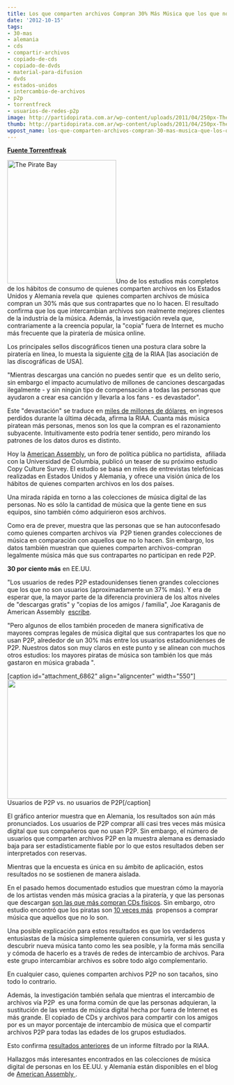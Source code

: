 ```yaml
---
title: Los que comparten archivos Compran 30% Más Música que los que no lo hacen
date: '2012-10-15'
tags:
- 30-mas
- alemania
- cds
- compartir-archivos
- copiado-de-cds
- copiado-de-dvds
- material-para-difusion
- dvds
- estados-unidos
- intercambio-de-archivos
- p2p
- torrentfreck
- usuarios-de-redes-p2p
image: http://partidopirata.com.ar/wp-content/uploads/2011/04/250px-The_Pirate_Bay_logo.svg_.png
thumb: http://partidopirata.com.ar/wp-content/uploads/2011/04/250px-The_Pirate_Bay_logo.svg_-150x150.png
wppost_name: los-que-comparten-archivos-compran-30-mas-musica-que-los-que-no-lo-hacen
---
```


<strong><a href="https://torrentfreak.com/file-sharers-buy-30-more-music-than-non-p2p-peers-121015/" target="_blank">Fuente Torrentfreak</a></strong>

<a href="http://partidopirata.com.ar/wp-content/uploads/2011/04/250px-The_Pirate_Bay_logo.svg_.png"><img class="alignright size-full wp-image-729" title="Logo de The Pirate Bay" src="http://partidopirata.com.ar/wp-content/uploads/2011/04/250px-The_Pirate_Bay_logo.svg_.png" alt="The Pirate Bay" width="250" height="283" /></a>Uno de los estudios más completos de los hábitos de consumo de quienes comparten archivos en los Estados Unidos y Alemania revela que  quienes comparten archivos de música compran un 30% más que sus contrapartes que no lo hacen. El resultado confirma que los que intercambian archivos son realmente mejores clientes de la industria de la música. Además, la investigación revela que, contrariamente a la creencia popular, la "copia" fuera de Internet es mucho más frecuente que la piratería de música online.

Los principales sellos discográficos tienen una postura clara sobre la piratería en línea, lo muesta la siguiente <a href="http://www.riaa.com/physicalpiracy.php?content_selector=piracy_details_online">cita</a> de la RIAA [las asociación de las discográficas de USA].

"Mientras descargas una canción no puedes sentir que  es un delito serio, sin embargo el impacto acumulativo de millones de canciones descargadas ilegalmente - y sin ningún tipo de compensación a todas las personas que ayudaron a crear esa canción y llevarla a los fans - es devastador".

Este "devastación" se traduce en <a href="http://www.riaa.com/blog.php?content_selector=riaa-news-blog&amp;blog_selector=Nobody_Stole_Pie&amp;news_month_filter=3&amp;news_year_filter=2010&amp;searchterms=billion&amp;terminclude=&amp;termexact=">miles de millones de dólares </a> en ingresos perdidos durante la última década, afirma la RIAA. Cuanta más música piratean más personas, menos son los que la compran es el razonamiento subyacente. Intuitivamente esto podría tener sentido, pero mirando los patrones de los datos duros es distinto.

Hoy la <a href="http://americanassembly.org/">American Assembly</a>, un foro de política pública no partidista,  afiliada con la Universidad de Columbia, publicó un teaser de su próximo estudio Copy Culture Survey. El estudio se basa en miles de entrevistas telefónicas realizadas en Estados Unidos y Alemania, y ofrece una visión única de los hábitos de quienes comparten archivos en los dos países.

Una mirada rápida en torno a las colecciones de música digital de las personas. No es sólo la cantidad de música que la gente tiene en sus equipos, sino también cómo adquirieron esos archivos.

Como era de prever, muestra que las personas que se han autoconfesado como quienes comparten archivos vía  P2P tienen grandes colecciones de música en comparación con aquellos que no lo hacen. Sin embargo, los datos también muestran que quienes comparten archivos-compran legalmente música más que sus contrapartes no participan en rede P2P.

<strong>30 por ciento más</strong> en EE.UU.

"Los usuarios de redes P2P estadounidenses tienen grandes colecciones que los que no son usuarios (aproximadamente un 37% más). Y era de esperar que, la mayor parte de la diferencia proviniera de los altos niveles de "descargas gratis" y "copias de los amigos / familia", Joe Karaganis de American Assembly  <a href="http://piracy.americanassembly.org/where-do-music-collections-come-from/">escribe</a>.

"Pero algunos de ellos también proceden de manera significativa de mayores compras legales de música digital que sus contrapartes los que no usan P2P, alrededor de un 30% más entre los usuarios estadounidenses de P2P. Nuestros datos son muy claros en este punto y se alinean con muchos otros estudios: los mayores piratas de música son también los que más gastaron en música grabada ".

[caption id="attachment_6862" align="aligncenter" width="550"]<a href="http://partidopirata.com.ar/wp-content/uploads/2012/10/p2p-music.jpg"><img class="size-full wp-image-6862" title="p2p-music" src="http://partidopirata.com.ar/wp-content/uploads/2012/10/p2p-music.jpg" alt="" width="550" height="273" /></a> Usuarios de P2P vs. no usuarios de P2P[/caption]

El gráfico anterior muestra que en Alemania, los resultados son aún más pronunciados. Los usuarios de P2P comprar allí casi tres veces más música digital que sus compañeros que no usan P2P. Sin embargo, el número de usuarios que comparten archivos P2P en la muestra alemana es demasiado baja para ser estadísticamente fiable por lo que estos resultados deben ser interpretados con reservas.

Mientras que la encuesta es única en su ámbito de aplicación, estos resultados no se sostienen de manera aislada.

En el pasado hemos documentado estudios que muestran cómo la mayoría de los artistas venden más música gracias a la piratería, y que las personas que descargan <a href="http://torrentfreak.com/piracy-boosts-cd-sales-071103/">son las que más compran CDs físicos</a>. Sin embargo, otro estudio encontró que los piratas son <a href="http://torrentfreak.com/why-pirates-buy-more-music-and-music-labels-fail-090428/">10 veces más</a>  propensos a comprar música que aquellos que no lo son.

Una posible explicación para estos resultados es que los verdaderos entusiastas de la música simplemente quieren consumirla, ver si les gusta y descubrir nueva música tanto como les sea posible, y la forma más sencilla y cómoda de hacerlo es a través de redes de intercambio de archivos. Para este grupo intercambiar archivos es sobre todo algo complementario.

En cualquier caso, quienes comparten archivos P2P no son tacaños, sino todo lo contrario.

Además, la investigación también señala que mientras el intercambio de archivos vía P2P  es una forma común de que las personas adquieran, la sustitución de las ventas de música digital hecha por fuera de Internet es más grande. El copiado de CDs y archivos para compartir con los amigos por es un mayor porcentaje de intercambio de música que el compartir archivos P2P para todas las edades de los grupos estudiados.

Esto confirma <a href="http://torrentfreak.com/riaa-online-music-piracy-pales-in-comparison-to-offline-swapping-120726/">resultados anteriores</a> de un informe filtrado por la RIAA.

Hallazgos más interesantes encontrados en las colecciones de música digital de personas en los EE.UU. y Alemania están disponibles en el blog de <a href="http://piracy.americanassembly.org/where-do-music-collections-come-from/">American Assembly </a>.
